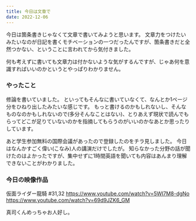 ```yaml
---
title: 今日は文章で
date: 2022-12-06
---
```


今日は箇条書きじゃなくて文章で書いてみようと思います。
文章力をつけたいみたいなのが日記を書くモチベーションの一つだったんですが、箇条書きだと全然つかない、ということに言われてから気付きました。

何も考えずに書いても文章力は付かないような気がするんですが、じゃあ何を意識すればいいのかというとやっぱりわかりません。

### やったこと
修論を書いていました。
といってもそんなに書いていなくて、なんとか1ページ分をひねり出したみたいな感じです。
もっと書けるのかもしれないし、そんなものなのかもしれないので(多分そんなことはない)、とりあえず現状で読んでもらってどこが足りていないのかを指摘してもらうのがいいのかなあとか思ったりしています。

あと学生参加無料の国際会議があったので登録したのをチラ見しました。
今日はなんかすごく偉い(こなみ)人の講演だけでしたが。
知らなかった分野の話が聞けたのはよかったですが、集中せずに1時間英語を聞いても内容はあんまり理解できないことがわかりました。

### 今日の映像作品
仮面ライダー龍騎 #31,32 <https://www.youtube.com/watch?v=5WI7M8-dgNo> <https://www.youtube.com/watch?v=69d9JZK6_GM>

真司くんめっちゃお人好し。
